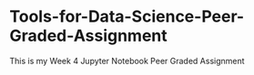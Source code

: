 # Tools-for-Data-Science-Peer-Graded-Assignment
This is my Week 4 Jupyter Notebook Peer Graded Assignment
